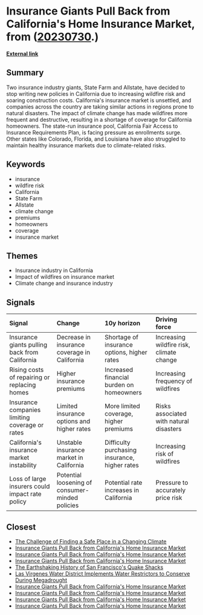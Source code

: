 # __Insurance Giants Pull Back from California's Home Insurance Market__, from ([20230730](https://kghosh.substack.com/p/20230730).)

__[External link](https://abcnews.go.com/US/wireStory/california-insurance-market-rattled-withdrawal-major-companies-99855058?utm_source=substack&utm_medium=email)__



## Summary

Two insurance industry giants, State Farm and Allstate, have decided to stop writing new policies in California due to increasing wildfire risk and soaring construction costs. California's insurance market is unsettled, and companies across the country are taking similar actions in regions prone to natural disasters. The impact of climate change has made wildfires more frequent and destructive, resulting in a shortage of coverage for California homeowners. The state-run insurance pool, California Fair Access to Insurance Requirements Plan, is facing pressure as enrollments surge. Other states like Colorado, Florida, and Louisiana have also struggled to maintain healthy insurance markets due to climate-related risks.

## Keywords

* insurance
* wildfire risk
* California
* State Farm
* Allstate
* climate change
* premiums
* homeowners
* coverage
* insurance market

## Themes

* Insurance industry in California
* Impact of wildfires on insurance market
* Climate change and insurance industry

## Signals

| Signal                                          | Change                                          | 10y horizon                                   | Driving force                            |
|:------------------------------------------------|:------------------------------------------------|:----------------------------------------------|:-----------------------------------------|
| Insurance giants pulling back from California   | Decrease in insurance coverage in California    | Shortage of insurance options, higher rates   | Increasing wildfire risk, climate change |
| Rising costs of repairing or replacing homes    | Higher insurance premiums                       | Increased financial burden on homeowners      | Increasing frequency of wildfires        |
| Insurance companies limiting coverage or rates  | Limited insurance options and higher rates      | More limited coverage, higher premiums        | Risks associated with natural disasters  |
| California's insurance market instability       | Unstable insurance market in California         | Difficulty purchasing insurance, higher rates | Increasing risk of wildfires             |
| Loss of large insurers could impact rate policy | Potential loosening of consumer-minded policies | Potential rate increases in California        | Pressure to accurately price risk        |

## Closest

* [The Challenge of Finding a Safe Place in a Changing Climate](efa36dc9bd5ddc890866d4ab1e68e71f)
* [Insurance Giants Pull Back from California's Home Insurance Market](807124122a1003ed8a05a0c2aa156331)
* [Insurance Giants Pull Back from California's Home Insurance Market](807124122a1003ed8a05a0c2aa156331)
* [Insurance Giants Pull Back from California's Home Insurance Market](807124122a1003ed8a05a0c2aa156331)
* [The Earthshaking History of San Francisco's Quake Shacks](1555ef221d33094937e6635647734a3c)
* [Las Virgenes Water District Implements Water Restrictors to Conserve During Megadrought](9655c5d49c7e5cbfaedaca59cba73875)
* [Insurance Giants Pull Back from California's Home Insurance Market](807124122a1003ed8a05a0c2aa156331)
* [Insurance Giants Pull Back from California's Home Insurance Market](807124122a1003ed8a05a0c2aa156331)
* [Insurance Giants Pull Back from California's Home Insurance Market](807124122a1003ed8a05a0c2aa156331)
* [Insurance Giants Pull Back from California's Home Insurance Market](807124122a1003ed8a05a0c2aa156331)